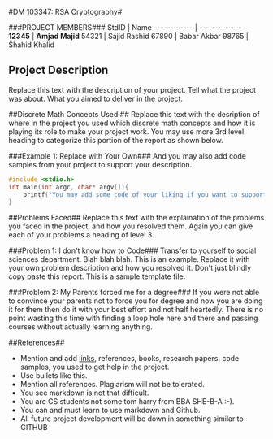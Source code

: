 #DM 103347: RSA Cryptography#
<!-- Replace XX with your course ID-->
###PROJECT MEMBERS###
StdID | Name
------------ | -------------
**12345** | **Amjad Majid** <!--this is the group leader in bold-->
54321 | Sajid Rashid
67890 | Babar Akbar
98765 | Shahid Khalid
<!-- Replace name and student ids with acutally group member names and ids-->
## Project Description ##
Replace this text with the description of your project. Tell what the project was about. What you aimed to deliver in the project.

##Discrete Math Concepts Used ##
Replace this text with the desription of where in the project you used which discrete math concepts and how it is playing its role to make your project work. You may use more 3rd level heading to categorize this portion of the report as shown below.

###Example 1: Replace with Your Own###
And you may also add code samples from your project to support your description. 
```C++
#include <stdio.h>
int main(int argc, char* argv[]){
    printf("You may add some code of your liking if you want to support your description");
}
```

##Problems Faced##
Replace this text with the explaination of the problems you faced in the project, and how you resolved them. Again you can give each of your problems a heading of level 3.

###Problem 1: I don't know how to Code###
Transfer to yourself to social sciences department. Blah blah blah. This is an example. Replace it with your own problem description and how you resolved it. 
Don't just blindly copy paste this report. This is a sample template file. 

###Problem 2: My Parents forced me for a degree###
If you were not able to convince your parents not to force you for degree and now you are doing it for them then do it with your best effort and not half heartedly. There is no point wasting this time with finding a loop hole here and there and passing courses without actually learning anything.  

##References##
- Mention and add [links](https://guides.github.com/features/mastering-markdown/), references, books, research papers, code samples, you used to get help in the project.
- Use bullets like this.
- Mention all references. Plagiarism will not be tolerated.
- You see markdown is not that difficult.
- You are CS students not some tom harry from BBA SHE-B-A :-).
- You can and must learn to use markdown and Github. 
- All future project development will be down in something similar to GITHUB
